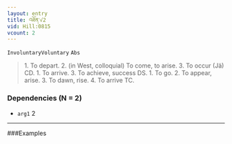 ```yaml
---
layout: entry
title: འཐོན་√2
vid: Hill:0815
vcount: 2
---
```

`InvoluntaryVoluntary` `Abs`
> 1\.
 To depart\.
 2\.
 (in West, colloquial) To come, to arise\.
 3\.
 To occur (Jä) CD\.
 1\.
 To arrive\.
 3\.
 To achieve, success DS\.
 1\.
 To go\.
 2\.
 To appear, arise\.
 3\.
 To dawn, rise\.
 4\.
 To arrive TC\.

### Dependencies (N = 2)
* `arg1` 2

---

###Examples



